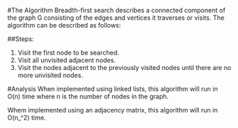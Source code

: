 #The Algorithm
Breadth-first search describes a connected component of the graph G consisting of the edges and vertices it traverses or visits.
The algorithm can be described as follows:

##Steps:
1. Visit the first node to be searched.
2. Visit all unvisited adjacent nodes.
3. Visit the nodes adjacent to the previously visited nodes until there are no more unvisited nodes.

#Analysis
When implemented using linked lists, this algorithm will run in O(n) time where n is the number of nodes in the graph. 

Whem implemented using an adjacency matrix, this algorithm will run in O(n_^2) time.
